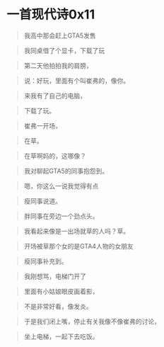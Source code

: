 # 一首现代诗0x11

>我高中那会赶上GTA5发售

>我同桌借了个显卡，下载了玩

>第二天他拍拍我的肩膀，

>说：好玩，里面有个叫崔弗的，像你。

>来我有了自己的电脑，

>下载了玩。

>崔弗一开场，

>在草。

>在草啊妈的，这哪像？

>我对聊起GTA5的同事抱怨到。

>嗯，你这么一说我觉得有点

>瘦同事说道。

>胖同事在旁边一个劲点头。

>我看起来像是一出场就草的人吗？草。

>开场被草那个女的是GTA4人物的女朋友

>瘦同事补充到。

>我刚想骂，电梯门开了

>里面有小姑娘眼皮画着影，

>不是非常好看，像发炎。

>于是我们闭上嘴，停止有关我像不像崔弗的讨论，

>坐上电梯，一起下去吃饭。
